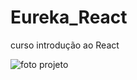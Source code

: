 # Eureka_React
 curso introdução ao React

 <img src="../src/Captura de Tela (9).png" alt="foto projeto"></img>
